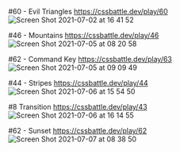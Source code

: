 #60 - Evil Triangles https://cssbattle.dev/play/60
![Screen Shot 2021-07-02 at 16 41 52](https://user-images.githubusercontent.com/60843577/124404655-0e39be00-dd66-11eb-8055-f48ec33f7514.png)

#46 - Mountains https://cssbattle.dev/play/46
![Screen Shot 2021-07-05 at 08 20 58](https://user-images.githubusercontent.com/60843577/124405829-d3398980-dd69-11eb-8e71-ffe7f4e271e4.png)

#62 - Command Key https://cssbattle.dev/play/63
![Screen Shot 2021-07-05 at 09 09 49](https://user-images.githubusercontent.com/60843577/124408545-a5a40e80-dd70-11eb-8bcf-165e02793fb0.png)

#44 - Stripes https://cssbattle.dev/play/44
![Screen Shot 2021-07-06 at 15 54 50](https://user-images.githubusercontent.com/60843577/124572161-a1f8b080-de72-11eb-9350-7eede02355d7.png)

#8 Transition https://cssbattle.dev/play/43
![Screen Shot 2021-07-06 at 16 14 55](https://user-images.githubusercontent.com/60843577/124576313-61029b00-de76-11eb-8edd-64d191ba6edc.png)

#62 - Sunset https://cssbattle.dev/play/62
![Screen Shot 2021-07-07 at 08 38 50](https://user-images.githubusercontent.com/60843577/124687707-9dc6a480-deff-11eb-81c2-4e4d088b0874.png)
